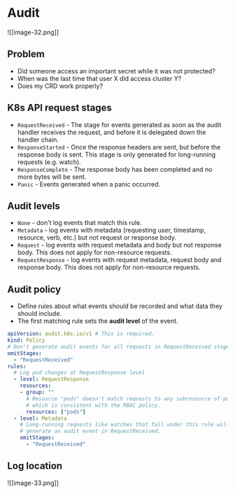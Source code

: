 # Audit
![[image-32.png]]
## Problem
- Did someone access an important secret while it was not protected?
- When was the last time that user X did access cluster Y?
- Does my CRD work properly?
## K8s API request stages
- `RequestReceived` - The stage for events generated as soon as the audit handler receives the request, and before it is delegated down the handler chain.
- `ResponseStarted` - Once the response headers are sent, but before the response body is sent. This stage is only generated for long-running requests (e.g. watch).
- `ResponseComplete` - The response body has been completed and no more bytes will be sent.
- `Panic` - Events generated when a panic occurred.
## Audit levels
- `None` - don't log events that match this rule.
- `Metadata` - log events with metadata (requesting user, timestamp, resource, verb, etc.) but not request or response body.
- `Request` - log events with request metadata and body but not response body. This does not apply for non-resource requests.
- `RequestResponse` - log events with request metadata, request body and response body. This does not apply for non-resource requests.
## Audit policy
- Define rules about what events should be recorded and what data they should include.
- The first matching rule sets the **audit level** of the event.
```yaml
apiVersion: audit.k8s.io/v1 # This is required.
kind: Policy
# Don't generate audit events for all requests in RequestReceived stage.
omitStages:
  - "RequestReceived"
rules:
  # Log pod changes at RequestResponse level
  - level: RequestResponse
    resources:
    - group: ""
      # Resource "pods" doesn't match requests to any subresource of pods,
      # which is consistent with the RBAC policy.
      resources: ["pods"]
  - level: Metadata
    # Long-running requests like watches that fall under this rule will not
    # generate an audit event in RequestReceived.
    omitStages:
      - "RequestReceived"
```
## Log location
![[image-33.png]]